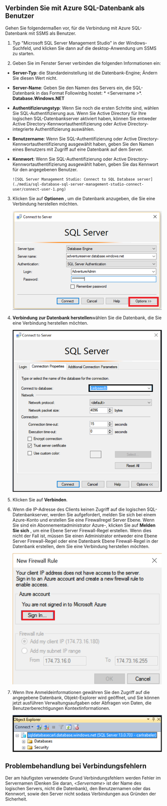 ## <a name="connect-to-azure-sql-database-as-a-user"></a>Verbinden Sie mit Azure SQL-Datenbank als Benutzer

Gehen Sie folgendermaßen vor, für die Verbindung mit Azure SQL-Datenbank mit SSMS als Benutzer.

1. Typ "Microsoft SQL Server Management Studio" in der Windows-Suchfeld, und klicken Sie dann auf die desktop-Anwendung um SSMS zu starten.

2. Geben Sie im Fenster Server verbinden die folgenden Informationen ein:

- **Server-Typ**: die Standardeinstellung ist die Datenbank-Engine; Ändern Sie diesen Wert nicht.
 - **Server-Name**: Geben Sie den Namen des Servers ein, die SQL-Datenbank in das Format Followinbg hostet: * &lt;Servername >*. **Database.Windows.NET**
 - **Authentifizierungstyp**: Wenn Sie noch die ersten Schritte sind, wählen Sie SQL-Authentifizierung aus. Wenn Sie Active Directory für Ihre logischen SQL-Datenbankserver aktiviert haben, können Sie entweder Active Directory-Kennwortauthentifizierung oder Active Directory-integrierte Authentifizierung auswählen.
 - **Benutzername**: Wenn Sie SQL-Authentifizierung oder Active Directory-Kennwortauthentifizierung ausgewählt haben, geben Sie den Namen eines Benutzers mit Zugriff auf eine Datenbank auf dem Server.
 - **Kennwort**: Wenn Sie SQL-Authentifizierung oder Active Directory-Kennwortauthentifizierung ausgewählt haben, geben Sie das Kennwort für den angegebenen Benutzer.
   
       ![SQL Server Management Studio: Connect to SQL Database server](./media/sql-database-sql-server-management-studio-connect-user/connect-user-1.png)

3. Klicken Sie auf **Optionen** , um die Datenbank anzugeben, die Sie eine Verbindung herstellen möchten.

      ![SQL Server Management Studio: Herstellen einer Verbindung SQL-Datenbankserver mit](./media/sql-database-sql-server-management-studio-connect-user/connect-user-2.png)
 
4. **Verbindung zur Datenbank herstellen**wählen Sie die Datenbank, die Sie eine Verbindung herstellen möchten.

     ![SQL Server Management Studio: Herstellen einer Verbindung SQL-Datenbankserver mit](./media/sql-database-sql-server-management-studio-connect-user/connect-user-3.png)

5. Klicken Sie auf **Verbinden**.
 
6. Wenn die IP-Adresse des Clients keinen Zugriff auf die logischen SQL-Datenbankserver, werden Sie aufgefordert, melden Sie sich bei einem Azure-Konto und erstellen Sie eine Firewallregel Server Ebene. Wenn Sie sind ein Abonnementadministrator Azure-, klicken Sie auf **Melden Sie sich** , um eine Ebene Server Firewall-Regel erstellen. Wenn dies nicht der Fall ist, müssen Sie einen Administrator entweder eine Ebene Server Firewall-Regel oder eine Datenbank Ebene Firewall-Regel in der Datenbank erstellen, dem Sie eine Verbindung herstellen möchten.
 
      ![SQL Server Management Studio: Herstellen einer Verbindung SQL-Datenbankserver mit](./media/sql-database-sql-server-management-studio-connect-user/connect-user-4.png)
 
7. Wenn Ihre Anmeldeinformationen gewähren Sie den Zugriff auf die angegebene Datenbank, Objekt-Explorer wird geöffnet, und Sie können jetzt ausführen Verwaltungsaufgaben oder Abfragen von Daten, die Benutzerberechtigungen Kontextinformationen.
  
      ![SQL Server Management Studio: Herstellen einer Verbindung SQL-Datenbankserver mit](./media/sql-database-sql-server-management-studio-connect-user/connect-user-5.png)
      
 
## <a name="troubleshoot-connection-failures"></a>Problembehandlung bei Verbindungsfehlern

Der am häufigsten verwendete Grund Verbindungsfehlern werden Fehler im Servernamen (Denken Sie daran, <*Servername*> ist der Name des logischen Servers, nicht die Datenbank), den Benutzernamen oder das Kennwort, sowie den Server nicht sodass Verbindungen aus Gründen der Sicherheit. 



